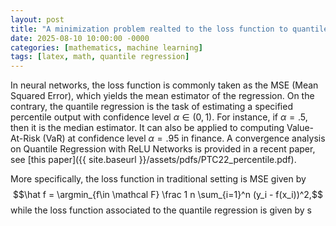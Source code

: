 ```yaml
---
layout: post
title: "A minimization problem realted to the loss function to quantile regression"
date: 2025-08-10 10:00:00 -0000
categories: [mathematics, machine learning]
tags: [latex, math, quantile regression]
---
```



In neural networks, the loss function is commonly taken as the MSE (Mean Squared Error), which yields the mean estimator of the regression. 
On the contrary, the quantile regression is the task of estimating a specified percentile output with confidence level $\alpha \in (0,1)$.
For instance, if $\alpha = .5$, then it is the median estimator. It can also be applied to computing Value-At-Risk (VaR) at confidence level $\alpha = .95$ in finance. 
A convergence analysis on Quantile Regression with ReLU Networks is provided in a recent paper, see [this paper]({{ site.baseurl }}/assets/pdfs/PTC22_percentile.pdf).

More specifically, the loss function in traditional setting is MSE given by
$$\hat f = \argmin_{f\in \mathcal F} \frac 1 n \sum_{i=1}^n (y_i - f(x_i))^2,$$
while the loss function associated to the quantile regression is given by
s

